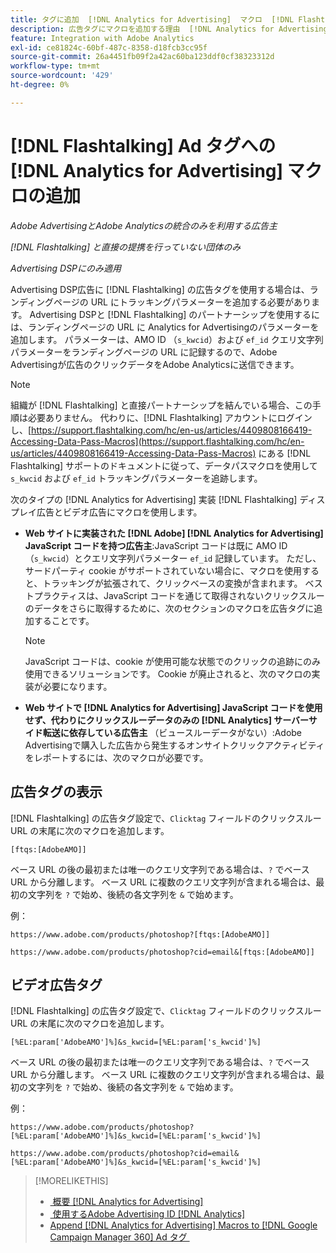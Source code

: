 ```yaml
---
title: タグに追加  [!DNL Analytics for Advertising]  マクロ  [!DNL Flashtalking]  追加
description: 広告タグにマクロを追加する理由  [!DNL Analytics for Advertising]  方法  [!DNL Flashtalking]  説明します
feature: Integration with Adobe Analytics
exl-id: ce81824c-60bf-487c-8358-d18fcb3cc95f
source-git-commit: 26a4451fb09f2a42ac60ba123ddf0cf38323312d
workflow-type: tm+mt
source-wordcount: '429'
ht-degree: 0%

---
```


# [!DNL Flashtalking] Ad タグへの [!DNL Analytics for Advertising] マクロの追加

*Adobe AdvertisingとAdobe Analyticsの統合のみを利用する広告主*

*[!DNL Flashtalking] と直接の提携を行っていない団体のみ*

*Advertising DSPにのみ適用*

Advertising DSP広告に [!DNL Flashtalking] の広告タグを使用する場合は、ランディングページの URL にトラッキングパラメーターを追加する必要があります。 Advertising DSPと [!DNL Flashtalking] のパートナーシップを使用するには、ランディングページの URL に Analytics for Advertisingのパラメーターを追加します。 パラメーターは、AMO ID （`s_kwcid`）および `ef_id` クエリ文字列パラメーターをランディングページの URL に記録するので、Adobe Advertisingが広告のクリックデータをAdobe Analyticsに送信できます。

>[!NOTE]
>
>組織が [!DNL Flashtalking] と直接パートナーシップを結んでいる場合、この手順は必要ありません。 代わりに、[!DNL Flashtalking] アカウントにログインし、[https://support.flashtalking.com/hc/en-us/articles/4409808166419-Accessing-Data-Pass-Macros](https://support.flashtalking.com/hc/en-us/articles/4409808166419-Accessing-Data-Pass-Macros) にある [!DNL Flashtalking] サポートのドキュメントに従って、データパスマクロを使用して `s_kwcid` および `ef_id` トラッキングパラメーターを追跡します。

次のタイプの [!DNL Analytics for Advertising] 実装 [!DNL Flashtalking] ディスプレイ広告とビデオ広告にマクロを使用します。

* **Web サイトに実装された [!DNL Adobe] [!DNL Analytics for Advertising] JavaScript コードを持つ広告主**:JavaScript コードは既に AMO ID （`s_kwcid`）とクエリ文字列パラメーター `ef_id` 記録しています。 ただし、サードパーティ cookie がサポートされていない場合に、マクロを使用すると、トラッキングが拡張されて、クリックベースの変換が含まれます。 ベストプラクティスは、JavaScript コードを通じて取得されないクリックスルーのデータをさらに取得するために、次のセクションのマクロを広告タグに追加することです。

  >[!NOTE]
  >
  >JavaScript コードは、cookie が使用可能な状態でのクリックの追跡にのみ使用できるソリューションです。 Cookie が廃止されると、次のマクロの実装が必要になります。

* **Web サイトで [!DNL Analytics for Advertising] JavaScript コードを使用せず、代わりにクリックスルーデータのみの [!DNL Analytics] サーバーサイド転送に依存している広告主** （ビュースルーデータがない）:Adobe Advertisingで購入した広告から発生するオンサイトクリックアクティビティをレポートするには、次のマクロが必要です。

## 広告タグの表示

[!DNL Flashtalking] の広告タグ設定で、`Clicktag` フィールドのクリックスルー URL の末尾に次のマクロを追加します。

```
[ftqs:[AdobeAMO]]
```

ベース URL の後の最初または唯一のクエリ文字列である場合は、`?` でベース URL から分離します。 ベース URL に複数のクエリ文字列が含まれる場合は、最初の文字列を `?` で始め、後続の各文字列を `&` で始めます。

例：

`https://www.adobe.com/products/photoshop?[ftqs:[AdobeAMO]]`

`https://www.adobe.com/products/photoshop?cid=email&[ftqs:[AdobeAMO]]`

## ビデオ広告タグ

[!DNL Flashtalking] の広告タグ設定で、`Clicktag` フィールドのクリックスルー URL の末尾に次のマクロを追加します。

```
[%EL:param['AdobeAMO']%]&s_kwcid=[%EL:param['s_kwcid']%]
```

ベース URL の後の最初または唯一のクエリ文字列である場合は、`?` でベース URL から分離します。 ベース URL に複数のクエリ文字列が含まれる場合は、最初の文字列を `?` で始め、後続の各文字列を `&` で始めます。

例：

`https://www.adobe.com/products/photoshop?[%EL:param['AdobeAMO']%]&s_kwcid=[%EL:param['s_kwcid']%]`

`https://www.adobe.com/products/photoshop?cid=email&[%EL:param['AdobeAMO']%]&s_kwcid=[%EL:param['s_kwcid']%]`

>[!MORELIKETHIS]
>
>* [&#x200B; 概要  [!DNL Analytics for Advertising]](overview.md)
>* [&#x200B; 使用するAdobe Advertising ID [!DNL Analytics]](/help/integrations/analytics/ids.md)
>* [Append [!DNL Analytics for Advertising] Macros to [!DNL Google Campaign Manager 360] Ad タグ &#x200B;](/help/integrations/analytics/macros-google-campaign-manager.md)

